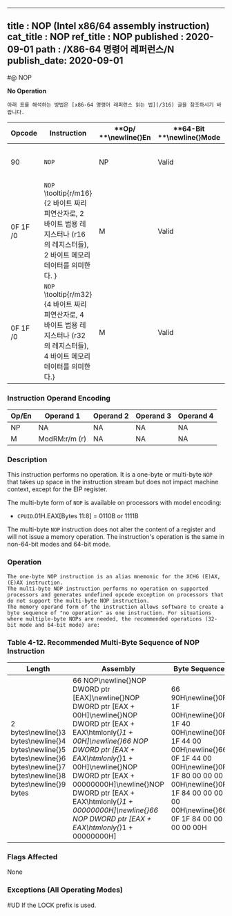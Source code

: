 ----------------------------
title : NOP (Intel x86/64 assembly instruction)
cat_title : NOP
ref_title : NOP
published : 2020-09-01
path : /X86-64 명령어 레퍼런스/N
publish_date: 2020-09-01
----------------------------


#@ NOP

**No Operation**

```lec-info
아래 표를 해석하는 방법은 [x86-64 명령어 레퍼런스 읽는 법](/316) 글을 참조하시기 바랍니다.
```

|**Opcode**|**Instruction**|**Op/ **\newline{}**En**|**64-Bit **\newline{}**Mode**|**Compat/**\newline{}**Leg Mode**|**Description**|
|----------|---------------|------------------------|-----------------------------|---------------------------------|---------------|
|90|`NOP` |NP|Valid|Valid|One byte no-operation instruction.|
|0F 1F /0|`NOP` \tooltip{r/m16}{2 바이트 짜리 피연산자로, 2 바이트 범용 레지스터나 (r16 의 레지스터들), 2 바이트 메모리 데이터를 의미한다. } |M|Valid|Valid|Multi-byte no-operation instruction.|
|0F 1F /0|`NOP` \tooltip{r/m32}{4 바이트 짜리 피연산자로, 4 바이트 범용 레지스터나 (r32 의 레지스터들), 4 바이트 메모리 데이터를 의미한다.} |M|Valid|Valid|Multi-byte no-operation instruction.|
### Instruction Operand Encoding


|Op/En|Operand 1|Operand 2|Operand 3|Operand 4|
|-----|---------|---------|---------|---------|
|NP|NA|NA|NA|NA|
|M|ModRM:r/m (r)|NA|NA|NA|
### Description


This instruction performs no operation. It is a one-byte or multi-byte `NOP` that takes up space in the instruction stream but does not impact machine context, except for the EIP register.

The multi-byte form of `NOP` is available on processors with model encoding:

*  `CPUID`.01H.EAX[Bytes 11:8] = 0110B or 1111B

The multi-byte `NOP` instruction does not alter the content of a register and will not issue a memory operation. The instruction's operation is the same in non-64-bit modes and 64-bit mode.


### Operation

```info-verb
The one-byte NOP instruction is an alias mnemonic for the XCHG (E)AX, (E)AX instruction.
The multi-byte NOP instruction performs no operation on supported processors and generates undefined opcode exception on processors that do not support the multi-byte NOP instruction.
The memory operand form of the instruction allows software to create a byte sequence of "no operation" as one instruction. For situations where multiple-byte NOPs are needed, the recommended operations (32-bit mode and 64-bit mode) are: 
```
### Table 4-12.  Recommended Multi-Byte Sequence of NOP Instruction


|**Length**|**Assembly**|**Byte Sequence**|
|----------|------------|-----------------|
|2 bytes\newline{}3 bytes\newline{}4 bytes\newline{}5 bytes\newline{}6 bytes\newline{}7 bytes\newline{}8 bytes\newline{}9 bytes|66 NOP\newline{}NOP DWORD ptr [EAX]\newline{}NOP DWORD ptr [EAX + 00H]\newline{}NOP DWORD ptr [EAX + EAX\htmlonly{*}1 + 00H]\newline{}66 NOP DWORD ptr [EAX + EAX\htmlonly{*}1 + 00H]\newline{}NOP DWORD ptr [EAX + 00000000H]\newline{}NOP DWORD ptr [EAX + EAX\htmlonly{*}1 + 00000000H]\newline{}66 NOP DWORD ptr [EAX + EAX\htmlonly{*}1 + 00000000H]|66 90H\newline{}0F 1F 00H\newline{}0F 1F 40 00H\newline{}0F 1F 44 00 00H\newline{}66 0F 1F 44 00 00H\newline{}0F 1F 80 00 00 00 00H\newline{}0F 1F 84 00 00 00 00 00H\newline{}66 0F 1F 84 00 00 00 00 00H|
### Flags Affected


None

### Exceptions (All Operating Modes)


#UD  If the LOCK prefix is used.

